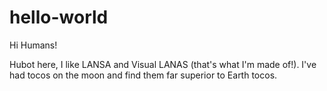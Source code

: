 # hello-world

Hi Humans!

Hubot here, I like LANSA and Visual LANAS (that's what I'm made of!).
I've had tocos on the moon and find them far superior to Earth tocos.
